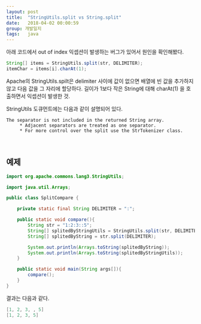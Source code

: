 ```yaml
---
layout: post
title:  "StringUtils.split vs String.split"
date:   2018-04-02 00:00:59
group: 개발일지
tags:   java 
---
```


아래 코드에서 out of index 익셉션이 발생하는 버그가 있어서 원인을 확인해봤다. 
```java
String[] items = StringUtils.split(str, DELIMITER);
itemChar = items[i].charAt(1); 
```

Apache의 StringUtils.spilt은 delimiter 사이에 값이 없으면 배열에 빈 값을 추가하지 않고
다음 값을 그 자리에 할당하다. 길이가 1보다 작은 String에 대해 charAt(1) 을 호출하면서 익셉션이 발생한 것. 

StringUtils 도큐먼트에는 다음과 같이 설명되어 있다. 
```
The separator is not included in the returned String array.
     * Adjacent separators are treated as one separator.
     * For more control over the split use the StrTokenizer class.
```

<br/>

## 예제

```java
import org.apache.commons.lang3.StringUtils;

import java.util.Arrays;

public class SplitCompare {

    private static final String DELIMITER = ":";

    public static void compare(){
        String str = "1:2:3::5";
        String[] splitedByStringUtils = StringUtils.split(str, DELIMITER);
        String[] splitedByString = str.split(DELIMITER);

        System.out.println(Arrays.toString(splitedByString));
        System.out.println(Arrays.toString(splitedByStringUtils));
    }

    public static void main(String args[]){
        compare();
    }
}
```

결과는 다음과 같다. 
```java
[1, 2, 3, , 5]
[1, 2, 3, 5]
```
